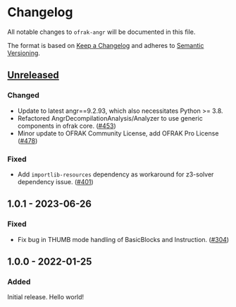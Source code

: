 # Changelog
All notable changes to `ofrak-angr` will be documented in this file.

The format is based on [Keep a Changelog](https://keepachangelog.com/en/1.0.0/) and adheres to [Semantic Versioning](https://semver.org/spec/v2.0.0.html).

## [Unreleased](https://github.com/redballoonsecurity/ofrak/tree/master)

### Changed
- Update to latest angr==9.2.93, which also necessitates Python >= 3.8.
- Refactored AngrDecompilationAnalysis/Analyzer to use generic components in ofrak core. ([#453](https://github.com/redballoonsecurity/ofrak/pull/453))
- Minor update to OFRAK Community License, add OFRAK Pro License ([#478](https://github.com/redballoonsecurity/ofrak/pull/478))

### Fixed
- Add `importlib-resources` dependency as workaround for z3-solver dependency issue. ([#401](https://github.com/redballoonsecurity/ofrak/pull/401))

## 1.0.1 - 2023-06-26
### Fixed
- Fix bug in THUMB mode handling of BasicBlocks and Instruction. ([#304](https://github.com/redballoonsecurity/ofrak/pull/304))

## 1.0.0 - 2022-01-25
### Added
Initial release. Hello world!
